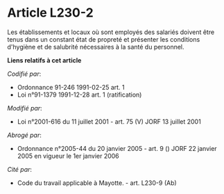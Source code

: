 # Article L230-2

Les établissements et locaux où sont employés des salariés doivent être tenus dans un constant état de propreté et présenter
les conditions d'hygiène et de salubrité nécessaires à la santé du personnel.

**Liens relatifs à cet article**

_Codifié par_:

  - Ordonnance 91-246 1991-02-25 art. 1
  - Loi n°91-1379 1991-12-28 art. 1 (ratification)

_Modifié par_:

  - Loi n°2001-616 du 11 juillet 2001 - art. 75 (V) JORF 13 juillet 2001

_Abrogé par_:

  - Ordonnance n°2005-44 du 20 janvier 2005 - art. 9 () JORF 22 janvier 2005 en vigueur le 1er janvier 2006

_Cité par_:

  - Code du travail applicable à Mayotte. - art. L230-9 (Ab)
